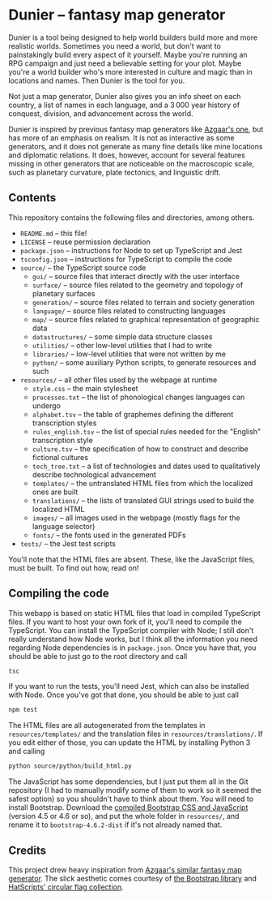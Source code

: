 # Dunier – fantasy map generator

Dunier is a tool being designed to help world builders build more and more realistic
worlds. Sometimes you need a world, but don't want to painstakingly build every
aspect of it yourself. Maybe you're running an RPG campaign and just need a
believable setting for your plot. Maybe you're a world builder who's more interested
in culture and magic than in locations and names. Then Dunier is the tool for
you.

Not just a map generator, Dunier also gives you an info sheet on each country,
a list of names in each language, and a 3&thinsp;000 year history of conquest,
division, and advancement across the world.

Dunier is inspired by previous fantasy map generators like
[Azgaar's one](https://azgaar.github.io/Fantasy-Map-Generator), but has more of an emphasis
on realism. It is not as interactive as some generators, and it does not generate as
many fine details like mine locations and diplomatic relations. It does, however,
account for several features missing in other generators that are noticeable on the
macroscopic scale, such as planetary curvature, plate tectonics, and linguistic
drift.

## Contents

This repository contains the following files and directories, among others.

- `README.md` – this file!
- `LICENSE` – reuse permission declaration
- `package.json` – instructions for Node to set up TypeScript and Jest
- `tsconfig.json` – instructions for TypeScript to compile the code
- `source/` – the TypeScript source code
  - `gui/` – source files that interact directly with the user interface
  - `surface/` – source files related to the geometry and topology of planetary surfaces
  - `generation/` – source files related to terrain and society generation
  - `language/` – source files related to constructing languages
  - `map/` – source files related to graphical representation of geographic data
  - `datastructures/` – some simple data structure classes
  - `utilities/` – other low-level utilities that I had to write
  - `libraries/` – low-level utilities that were not written by me
  - `python/` – some auxiliary Python scripts, to generate resources and such
- `resources/` – all other files used by the webpage at runtime
  - `style.css` – the main stylesheet
  - `processes.txt` – the list of phonological changes languages can undergo
  - `alphabet.tsv` – the table of graphemes defining the different transcription styles
  - `rules_english.tsv` – the list of special rules needed for the "English" transcription style
  - `culture.tsv` – the specification of how to construct and describe fictional cultures
  - `tech_tree.txt` – a list of technologies and dates used to qualitatively describe technological advancement
  - `templates/` – the untranslated HTML files from which the localized ones are built
  - `translations/` – the lists of translated GUI strings used to build the localized HTML
  - `images/` – all images used in the webpage (mostly flags for the language selector)
  - `fonts/` – the fonts used in the generated PDFs
- `tests/` – the Jest test scripts

You'll note that the HTML files are absent.
These, like the JavaScript files, must be built.
To find out how, read on!

## Compiling the code

This webapp is based on static HTML files that load in compiled TypeScript files.
If you want to host your own fork of it, you'll need to compile the TypeScript.
You can install the TypeScript compiler with Node; I still don't really understand how Node works,
but I think all the information you need regarding Node dependencies is in `package.json`.
Once you have that, you should be able to just go to the root directory and call
~~~bash
tsc
~~~

If you want to run the tests, you'll need Jest, which can also be installed with Node.
Once you've got that done, you should be able to just call
~~~bash
npm test
~~~

The HTML files are all autogenerated from the templates in `resources/templates/` and the translation files in `resources/translations/`.
If you edit either of those, you can update the HTML by installing Python 3 and calling
~~~bash
python source/python/build_html.py
~~~

The JavaScript has some dependencies, but I just put them all in the Git repository
(I had to manually modify some of them to work so it seemed the safest option)
so you shouldn't have to think about them.
You will need to install Bootstrap.
Download the [compiled Bootstrap CSS and JavaScript](https://getbootstrap.com/docs/4.6/getting-started/download/)
(version 4.5 or 4.6 or so), and put the whole folder in `resources/`,
and rename it to `bootstrap-4.6.2-dist` if it's not already named that.

## Credits

This project drew heavy inspiration from
[Azgaar's similar fantasy map generator](https://azgaar.github.io/fantasy-map-generator/). The slick aesthetic comes courtesy of
[the Bootstrap library](https://getbootstrap.com/) and
[HatScripts' circular flag collection](https://github.com/HatScripts/circle-flags).

